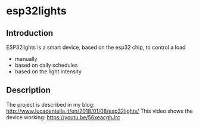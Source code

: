 # esp32lights
## Introduction
ESP32lights is a smart device, based on the esp32 chip, to control a load
* manually
* based on daily schedules
* based on the light intensity
## Description
The project is described in my blog: http://www.lucadentella.it/en/2018/01/08/esp32lights/
This video shows the device working: https://youtu.be/56xeacghJrc
